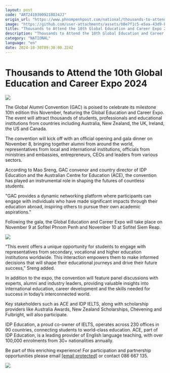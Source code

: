 ```yaml
---
layout: post
code: "ART24103009218OJ4JJ"
origin_url: "https://www.phnompenhpost.com/national/thousands-to-attend-the-10th-global-education-and-career-expo-2024"
image: "https://github.com/user-attachments/assets/b0e7f1c5-e5aa-43d9-b034-c6d9a14039ec"
title: "Thousands to Attend the 10th Global Education and Career Expo 2024"
description: "​​Thousands to Attend the 10th Global Education and Career Expo 2024​"
category: "NATIONAL"
language: "en"
date: 2024-10-30T09:30:00.224Z
---
```


# Thousands to Attend the 10th Global Education and Career Expo 2024

![](https://github.com/user-attachments/assets/07f6582f-c621-4ba5-8829-4563b6b55c14)

The Global Alumni Convention (GAC) is poised to celebrate its milestone 10th edition this November, featuring the Global Education and Career Expo. The event will attract thousands of students, professionals and educational institutions from countries including Australia, New Zealand, the UK, Ireland, the US and Canada.

The convention will kick off with an official opening and gala dinner on November 8, bringing together alumni from around the world, representatives from local and international institutions, officials from ministries and embassies, entrepreneurs, CEOs and leaders from various sectors.

According to Mao Sreng, GAC convenor and country director of IDP Education and the Australian Centre for Education (ACE), the convention has played an instrumental role in shaping the futures of countless students. 

"GAC provides a dynamic networking platform where participants can engage with individuals who have made significant impacts through their education abroad, inspiring others to pursue their own academic aspirations."

Following the gala, the Global Education and Career Expo will take place on November 9 at Sofitel Phnom Penh and November 10 at Sofitel Siem Reap.

![](https://github.com/user-attachments/assets/48ce0e6c-6703-492b-ade3-0b51be71a71b)

“This event offers a unique opportunity for students to engage with representatives from secondary, vocational and higher education institutions worldwide. This interaction empowers them to make informed decisions that will shape their educational journeys and drive their future success,” Sreng added.

In addition to the expo, the convention will feature panel discussions with experts, alumni and industry leaders, providing valuable insights into international education, career development and the skills needed for success in today’s interconnected world.

Key stakeholders such as ACE and IDP IELTS, along with scholarship providers like Australia Awards, New Zealand Scholarships, Chevening and Fulbright, will also participate.

IDP Education, a proud co-owner of IELTS, operates across 230 offices in 90 countries, connecting students to world-class education. ACE, part of IDP Education, is a leading provider of English language teaching, with over 100,000 enrolments from 30+ nationalities annually.

Be part of this enriching experience! For participation and partnership opportunities please email [\[email protected\]](/cdn-cgi/l/email-protection) or contact 086 667 135. 

![](https://github.com/user-attachments/assets/3a77db66-0ee0-4373-9667-0343568c5c83)